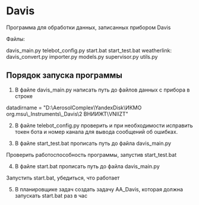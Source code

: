 # Davis

Программа для обработки данных, записанных прибором Davis

Файлы:

  davis_main.py
  telebot_config.py
  start.bat
  start_test.bat
  weatherlink:
      davis_convert.py
      importer.py
      models.py
      supervisor.py
      utils.py

Порядок запуска программы
--------------------------
1. В файле davis_main.py написать путь до файлов данных с прибора в строке
   
datadirname = "D:\\AerosolComplex\\YandexDisk\\ИКМО org.msu\\_Instruments\\_Davis\\2 ВНИИЖТ\\VNIIZT"

2. В файле telebot_config.py проверить и при необходимости исправить токен бота и номер канала для вывода сообщений об ошибках.

3. В файле start_test.bat прописать путь до файла davis_main.py
   
Проверить работоспособность программы, запустив start_test.bat

4. В файле start.bat прописать путь до файла davis_main.py
   
Запустить start.bat, убедиться, что работает

5. В планировщике задач создать задачу AA_Davis, которая должна запускать start.bat раз в час
